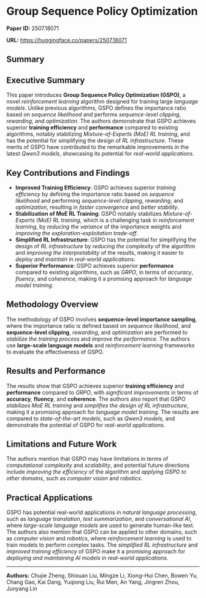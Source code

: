 # Group Sequence Policy Optimization

**Paper ID:** 2507.18071

**URL:** https://huggingface.co/papers/2507.18071

## Summary

## Executive Summary
This paper introduces **Group Sequence Policy Optimization (GSPO)**, a novel *reinforcement learning* algorithm designed for training large *language models*. Unlike previous algorithms, GSPO defines the importance ratio based on *sequence likelihood* and performs *sequence-level clipping*, *rewarding*, and *optimization*. The authors demonstrate that GSPO achieves superior **training efficiency** and **performance** compared to existing algorithms, notably stabilizing *Mixture-of-Experts (MoE) RL training*, and has the potential for simplifying the design of *RL infrastructure*. These merits of GSPO have contributed to the remarkable improvements in the latest *Qwen3 models*, showcasing its potential for *real-world applications*.

## Key Contributions and Findings
* **Improved Training Efficiency**: GSPO achieves superior *training efficiency* by defining the importance ratio based on *sequence likelihood* and performing *sequence-level clipping*, *rewarding*, and *optimization*, resulting in *faster convergence* and *better stability*.
* **Stabilization of MoE RL Training**: GSPO notably stabilizes *Mixture-of-Experts (MoE) RL training*, which is a challenging task in *reinforcement learning*, by *reducing the variance* of the importance weights and *improving the exploration-exploitation trade-off*.
* **Simplified RL Infrastructure**: GSPO has the potential for simplifying the design of *RL infrastructure* by *reducing the complexity* of the algorithm and *improving the interpretability* of the results, making it easier to *deploy and maintain* in *real-world applications*.
* **Superior Performance**: GSPO achieves superior **performance** compared to existing algorithms, such as *GRPO*, in terms of *accuracy*, *fluency*, and *coherence*, making it a promising approach for *language model training*.

## Methodology Overview
The methodology of GSPO involves **sequence-level importance sampling**, where the importance ratio is defined based on *sequence likelihood*, and **sequence-level clipping**, *rewarding*, and *optimization* are performed to *stabilize the training process* and *improve the performance*. The authors use **large-scale language models** and *reinforcement learning* frameworks to evaluate the effectiveness of GSPO.

## Results and Performance
The results show that GSPO achieves superior **training efficiency** and **performance** compared to *GRPO*, with *significant improvements* in terms of **accuracy**, **fluency**, and **coherence**. The authors also report that GSPO *stabilizes MoE RL training* and *simplifies the design of RL infrastructure*, making it a promising approach for *language model training*. The results are compared to *state-of-the-art models*, such as *Qwen3 models*, and demonstrate the potential of GSPO for *real-world applications*.

## Limitations and Future Work
The authors mention that GSPO may have limitations in terms of *computational complexity* and *scalability*, and potential future directions include *improving the efficiency* of the algorithm and *applying GSPO to other domains*, such as *computer vision* and *robotics*.

## Practical Applications
GSPO has potential real-world applications in *natural language processing*, such as *language translation*, *text summarization*, and *conversational AI*, where *large-scale language models* are used to generate human-like text. The authors also mention that GSPO can be applied to other domains, such as *computer vision* and *robotics*, where *reinforcement learning* is used to train models to perform complex tasks. The *simplified RL infrastructure* and *improved training efficiency* of GSPO make it a promising approach for *deploying and maintaining* *AI models* in *real-world applications*.

---

**Authors:** Chujie Zheng, Shixuan Liu, Mingze Li, Xiong-Hui Chen, Bowen Yu, Chang Gao, Kai Dang, Yuqiong Liu, Rui Men, An Yang, Jingren Zhou, Junyang Lin
